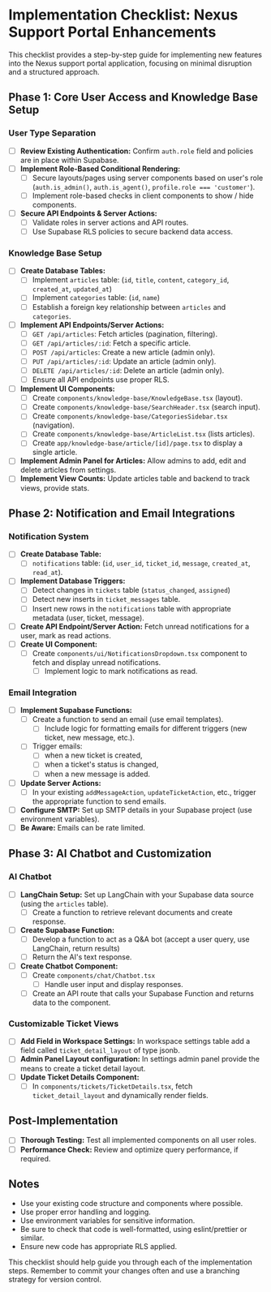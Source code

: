# Implementation Checklist: Nexus Support Portal Enhancements

This checklist provides a step-by-step guide for implementing new features into the Nexus support portal application, focusing on minimal disruption and a structured approach.

## Phase 1: Core User Access and Knowledge Base Setup

### User Type Separation
- [ ] **Review Existing Authentication:** Confirm `auth.role` field and policies are in place within Supabase.
- [ ] **Implement Role-Based Conditional Rendering:**
    - [ ]  Secure layouts/pages using server components based on user's role (`auth.is_admin()`, `auth.is_agent()`, `profile.role === 'customer'`).
    - [ ]  Implement role-based checks in client components to show / hide components.
- [ ] **Secure API Endpoints & Server Actions:**
    - [ ]  Validate roles in server actions and API routes.
    - [ ]  Use Supabase RLS policies to secure backend data access.

### Knowledge Base Setup
- [ ] **Create Database Tables:**
    - [ ] Implement `articles` table: (`id`, `title`, `content`, `category_id`, `created_at`, `updated_at`)
    - [ ] Implement `categories` table: (`id`, `name`)
    - [ ] Establish a foreign key relationship between `articles` and `categories`.
- [ ] **Implement API Endpoints/Server Actions:**
    - [ ] `GET /api/articles`: Fetch articles (pagination, filtering).
    - [ ] `GET /api/articles/:id`: Fetch a specific article.
    - [ ] `POST /api/articles`: Create a new article (admin only).
    - [ ] `PUT /api/articles/:id`: Update an article (admin only).
    - [ ] `DELETE /api/articles/:id`: Delete an article (admin only).
    - [ ] Ensure all API endpoints use proper RLS.
- [ ] **Implement UI Components:**
    - [ ] Create `components/knowledge-base/KnowledgeBase.tsx` (layout).
    - [ ] Create `components/knowledge-base/SearchHeader.tsx` (search input).
    - [ ] Create `components/knowledge-base/CategoriesSidebar.tsx` (navigation).
    - [ ] Create `components/knowledge-base/ArticleList.tsx` (lists articles).
    - [ ] Create `app/knowledge-base/article/[id]/page.tsx` to display a single article.
- [ ]  **Implement Admin Panel for Articles:** Allow admins to add, edit and delete articles from settings.
- [ ] **Implement View Counts:** Update articles table and backend to track views, provide stats.

## Phase 2:  Notification and Email Integrations

### Notification System
- [ ] **Create Database Table:**
    - [ ] `notifications` table: (`id`, `user_id`, `ticket_id`, `message`, `created_at`, `read_at`).
- [ ] **Implement Database Triggers:**
    - [ ] Detect changes in `tickets` table (`status_changed`, `assigned`)
    - [ ] Detect new inserts in `ticket_messages` table.
    - [ ] Insert new rows in the `notifications` table with appropriate metadata (user, ticket, message).
- [ ] **Create API Endpoint/Server Action:** Fetch unread notifications for a user, mark as read actions.
- [ ] **Create UI Component:**
    - [ ] Create `components/ui/NotificationsDropdown.tsx` component to fetch and display unread notifications.
        - [ ] Implement logic to mark notifications as read.

### Email Integration
- [ ] **Implement Supabase Functions:**
    - [ ] Create a function to send an email (use email templates).
        - [ ] Include logic for formatting emails for different triggers (new ticket, new message, etc.).
    - [ ] Trigger emails:
        - [ ] when a new ticket is created,
        - [ ] when a ticket's status is changed,
        - [ ] when a new message is added.
- [ ] **Update Server Actions:**
    - [ ] In your existing `addMessageAction`, `updateTicketAction`, etc., trigger the appropriate function to send emails.
- [ ] **Configure SMTP:** Set up SMTP details in your Supabase project (use environment variables).
- [ ] **Be Aware:** Emails can be rate limited.

## Phase 3: AI Chatbot and Customization

### AI Chatbot
- [ ] **LangChain Setup:** Set up LangChain with your Supabase data source (using the `articles` table).
    - [ ] Create a function to retrieve relevant documents and create response.
- [ ] **Create Supabase Function:**
    - [ ] Develop a function to act as a Q&A bot (accept a user query, use LangChain, return results)
    - [ ] Return the AI's text response.
- [ ] **Create Chatbot Component:**
    - [ ] Create `components/chat/Chatbot.tsx`
        - [ ] Handle user input and display responses.
    - [ ] Create an API route that calls your Supabase Function and returns data to the component.

### Customizable Ticket Views
- [ ]  **Add Field in Workspace Settings:** In workspace settings table add a field called `ticket_detail_layout` of type jsonb.
- [ ] **Admin Panel Layout configuration:** In settings admin panel provide the means to create a ticket detail layout.
- [ ] **Update Ticket Details Component:**
    - [ ] In `components/tickets/TicketDetails.tsx`, fetch `ticket_detail_layout` and dynamically render fields.

## Post-Implementation
- [ ]  **Thorough Testing:** Test all implemented components on all user roles.
- [ ]  **Performance Check:** Review and optimize query performance, if required.

## Notes
*   Use your existing code structure and components where possible.
*   Use proper error handling and logging.
*   Use environment variables for sensitive information.
*   Be sure to check that code is well-formatted, using eslint/prettier or similar.
*   Ensure new code has appropriate RLS applied.

This checklist should help guide you through each of the implementation steps. Remember to commit your changes often and use a branching strategy for version control.